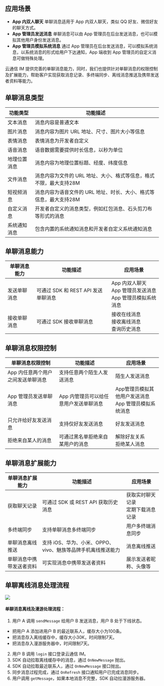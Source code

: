 ## 应用场景
- **App 内双人聊天**
单聊消息适用于 App 内双人聊天，类似 QQ 好友、微信好友的聊天方式。
- **App 管理员发送消息**
单聊消息可以由 App 管理员在后台发送消息，也可以模拟其他用户身份发送消息。
- **App 管理员模拟系统消息**
通过 App 管理员在后台发送消息，可以模拟系统消息，以系统消息的形式给用户下达通知，App 端收到 App 管理员的自定义消息可做特殊处理。

云通信 IM 提供完善的单聊消息能力，同时，我们也提供针对单聊消息的权限控制及扩展能力，帮助客户实现获取消息记录、多终端同步、离线消息推送及携带发送者资料等能力。


## 单聊消息类型

| 功能类型     | 功能描述                                                     |
| ------------ | ------------------------------------------------------------ |
| 文本消息     | 消息内容是普通文本                                           |
| 图片消息     | 消息内容为图片 URL 地址、尺寸、图片大小等信息                |
| 表情消息     | 表情消息为开发者自定义                                       |
| 语音消息     | 语音数据需要提供时长信息，以秒为单位                         |
| 地理位置消息 | 消息内容为地理位置标题、经度、纬度信息                       |
| 文件消息     | 消息内容为文件的 URL 地址、大小、格式等信息，格式不限，最大支持28M |
| 短视频消息   | 消息内容为语音文件的 URL 地址、时长、大小、格式等信息，最大支持28M |
| 自定义消息   | 开发者自定义的消息类型，例如红包消息、石头剪刀布等形式的消息 |
| 系统通知消息 | 包含内置的系统通知消息和开发者自定义系统通知消息             |


## 单聊消息能力

| 单聊消息能力 | 功能描述                        | 应用场景                                                     |
| ------------ | ------------------------------- | ------------------------------------------------------------ |
| 发送单聊消息 | 可通过 SDK 和 REST API 发送单聊消息 | App 内双人聊天<br>App 管理员发送消息<br>App 管理员模拟系统消息 |
| 接收单聊消息 | 可通过 SDK 接收单聊消息           | 接收在线消息<br>接收离线消息<br>查询历史消息             |


## 单聊消息权限控制

| 单聊消息权限控制                   | 功能描述                               | 应用场景                                                    |
| ---------------------------------- |------------------------------------- | -------------------------------------------------------- |
| App 内任意两个用户之间发送单聊消息 | 支持任意两个陌生人发送消息             | 陌生人发送消息                                              |
| App 管理员发送单聊消息             | App 内管理员可以给任意用户发送单聊消息 | App管理员模拟其他用户发送消息 <br> App 管理员模拟系统消息 |
| 只允许给好友发送消息               | 支持仅好友发送消息                     | 好友发送消息                                              |
| 拒绝来自某人的消息                 | 可通过黑名单拒绝来自某用户的消息       | 解除好友关系  <br>    拒绝某人消息                           |


## 单聊消息扩展能力

| 单聊消息扩展能力         | 功能描述                                                    | 应用场景                                |
| ------------------------ | ----------------------------------------------------------- | --------------------------------------- |
| 获取聊天记录             | 可通过 SDK 或 REST API 获取历史消息                        | 获取实时聊天记录    <br>  定期下载消息记录 |
| 多终端同步               | 支持单聊消息多终端同步                                      | 用户多终端消息同步                        |
| 单聊消息离线推送         | 支持 iOS、华为、小米、OPPO、vivo、魅族等品牌手机离线推送能力 | 消息离线推送                            |
| 单聊消息中携带发送者资料 | 可实现消息中携带发送者资料                                  | 展示发送者昵称、头像等                  |

## 单聊离线消息处理流程
![](https://main.qcloudimg.com/raw/c371cedb6f2460bde3bb61c2609e98ba.svg)

#### 单聊消息离线及漫游处理流程：

1. 用户 A 调用 `sendMessage` 给用户 B 发送消息，用户 B 处于下线状态。
  - 把用户 A 添加进用户 B 的最近联系人，缓存大小为100条。
  - 把消息存入离线缓存中，缓存大小30K，时间限制7天。
  - 把消息存入漫游服务器中，时间限制7天。
2. 用户 B 调用 `login` 接口登录云通信 IM。
3. SDK 自动拉取离线缓存中的消息，通过 `OnNewMessage` 抛出。
4. SDK 自动拉取最近联系人，通过 `OnNewMessage` 接口抛出。
5. 同步消息过程完成，通过 `OnRefresh` 接口通知用户已完成消息同步。
6. 用户调用 `getMessage`，如果本地消息不完整，SDK 自动拉漫游服务器。

